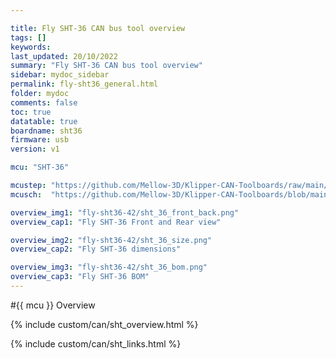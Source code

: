 ```yaml
---

title: Fly SHT-36 CAN bus tool overview
tags: []
keywords: 
last_updated: 20/10/2022
summary: "Fly SHT-36 CAN bus tool overview"
sidebar: mydoc_sidebar
permalink: fly-sht36_general.html
folder: mydoc
comments: false
toc: true
datatable: true
boardname: sht36
firmware: usb
version: v1

mcu: "SHT-36"

mcustep: "https://github.com/Mellow-3D/Klipper-CAN-Toolboards/raw/main/FLY-SHT36/STEP%20File/36.step"
mcusch:  "https://github.com/Mellow-3D/Klipper-CAN-Toolboards/blob/main/Schematic_36-42%20Klipper%20CAN%20Boards_2022-04-14.pdf"

overview_img1: "fly-sht36-42/sht_36_front_back.png"
overview_cap1: "Fly SHT-36 Front and Rear view"

overview_img2: "fly-sht36-42/sht_36_size.png"
overview_cap2: "Fly SHT-36 dimensions"

overview_img3: "fly-sht36-42/sht_36_bom.png"
overview_cap3: "Fly SHT-36 BOM"
---
```


#{{ mcu }} Overview

{% include custom/can/sht_overview.html %}

{% include custom/can/sht_links.html %}



